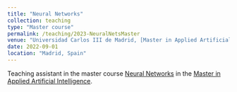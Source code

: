 ```yaml
---
title: "Neural Networks"
collection: teaching
type: "Master course"
permalink: /teaching/2023-NeuralNetsMaster
venue: "Universidad Carlos III de Madrid, [Master in Applied Artificial Intelligence](https://www.uc3m.es/master/applied-artificial-intelligence#curriculum)"
date: 2022-09-01
location: "Madrid, Spain"
---
```


Teaching assistant in the master course [Neural Networks](https://aplicaciones.uc3m.es/cpa/generaFicha?est=378&asig=19203&idioma=2) in the [Master in Applied Artificial Intelligence](https://www.uc3m.es/master/applied-artificial-intelligence#curriculum).
